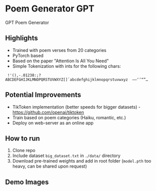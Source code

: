 # Poem Generator GPT
GPT Poem Generator


## Highlights
- Trained with poem verses from 20 categories
- PyTorch based
- Based on the paper "Attention Is All You Need"
- Simple Tokenization with ints for the following chars:

``` !'(),-.01238:;?ABCDEFGHIJKLMNOPQRSTUVWXYZ[]`abcdefghijklmnopqrstuvwxyz  –—‘’“”…```

## Potential Improvements
- TikToken implementation (better speeds for bigger datasets) - https://github.com/openai/tiktoken
- Train based on poem categories (Haiku, romantic, etc.)
- Deploy on web-server as an online app

## How to run
1. Clone repo
2. Include dataset `big_dataset.txt` in `./data/` directory 
3. Download pre-trained weights and add in root folder (`model.pth` too heavy, can be shared upon request)

## Demo Images

